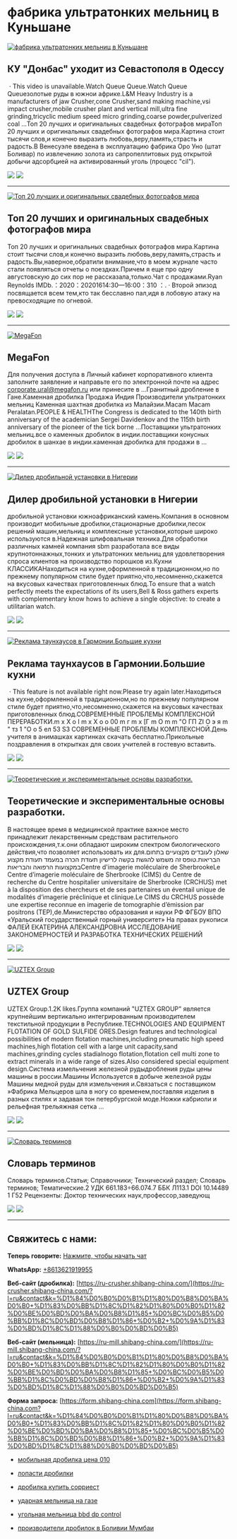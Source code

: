 # фабрика ультратонких мельниц в Куньшане

<a href="https://swt.shibang-china.com/?l=ru&img&k=%D1%84%D0%B0%D0%B1%D1%80%D0%B8%D0%BA%D0%B0+%D1%83%D0%BB%D1%8C%D1%82%D1%80%D0%B0%D1%82%D0%BE%D0%BD%D0%BA%D0%B8%D1%85+%D0%BC%D0%B5%D0%BB%D1%8C%D0%BD%D0%B8%D1%86+%D0%B2+%D0%9A%D1%83%D0%BD%D1%8C%D1%88%D0%B0%D0%BD%D0%B5" target="_blank">![фабрика ультратонких мельниц в Куньшане](http://static.shibang-china.com/all-800x300/107.jpg)</a>

## КУ &quot;Донбас&quot; уходит из Севастополя в Одессу
&nbsp;&#0183;&#32;This video is unavailable.Watch Queue Queue.Watch Queue Queueзолотые руды в южнои африке.L&amp;M Heavy Industry is a manufacturers of jaw Crusher,cone Crusher,sand making machine,vsi impact crusher,mobile crusher plant and vertical mill,ultra fine grinding,tricyclic medium speed micro grinding,coarse powder,pulverized coal …Топ 20 лучших и оригинальных свадебных фотографов мираТоп 20 лучших и оригинальных свадебных фотографов мира.Картина стоит тысячи слов,и конечно выразить любовь,веру,память,страсть и радость.В Венесуэле введена в эксплуатацию фабрика Оро Уно (штат Боливар) по извлечению золота из сапропеллитовых руд открытой добычи адсорбцией на активированный уголь (процесс &quot;cil&quot;).


<a href="https://whatsapp.shibangsoft.com/WhatsApp.php" target="_blank" title="WhatsApp">![](http://static.shibang-china.com/icon/whatsapp.png)</a> <a href="https://swt.shibang-china.com/?l=ru&icon&k=%D1%84%D0%B0%D0%B1%D1%80%D0%B8%D0%BA%D0%B0+%D1%83%D0%BB%D1%8C%D1%82%D1%80%D0%B0%D1%82%D0%BE%D0%BD%D0%BA%D0%B8%D1%85+%D0%BC%D0%B5%D0%BB%D1%8C%D0%BD%D0%B8%D1%86+%D0%B2+%D0%9A%D1%83%D0%BD%D1%8C%D1%88%D0%B0%D0%BD%D0%B5" target="_blank">![](http://static.shibang-china.com/icon/chat-ru.png)</a>

---

<a href="https://swt.shibang-china.com/?l=ru&img&k=%D1%84%D0%B0%D0%B1%D1%80%D0%B8%D0%BA%D0%B0+%D1%83%D0%BB%D1%8C%D1%82%D1%80%D0%B0%D1%82%D0%BE%D0%BD%D0%BA%D0%B8%D1%85+%D0%BC%D0%B5%D0%BB%D1%8C%D0%BD%D0%B8%D1%86+%D0%B2+%D0%9A%D1%83%D0%BD%D1%8C%D1%88%D0%B0%D0%BD%D0%B5" target="_blank">![Топ 20 лучших и оригинальных свадебных фотографов мира](http://static.shibang-china.com/all-800x300/620.jpg)</a>

## Топ 20 лучших и оригинальных свадебных фотографов мира
Топ 20 лучших и оригинальных свадебных фотографов мира.Картина стоит тысячи слов,и конечно выразить любовь,веру,память,страсть и радость.Вы,наверное,обратили внимание,что в моем журнале часто стали появляться отчеты о поездках.Причем я еще про одну августовскую до сих пор не рассказала,только.Чат с продажами.Ryan Reynolds IMDb.：2020：20201614:30—16:00：310 ：.&nbsp;&#0183;&#32;Второй эпизод посвящается всем тем,кто так бесславно пал,идя в лобовую атаку на превосходящие по огневой.


<a href="https://whatsapp.shibangsoft.com/WhatsApp.php" target="_blank" title="WhatsApp">![](http://static.shibang-china.com/icon/whatsapp.png)</a> <a href="https://swt.shibang-china.com/?l=ru&icon&k=%D1%84%D0%B0%D0%B1%D1%80%D0%B8%D0%BA%D0%B0+%D1%83%D0%BB%D1%8C%D1%82%D1%80%D0%B0%D1%82%D0%BE%D0%BD%D0%BA%D0%B8%D1%85+%D0%BC%D0%B5%D0%BB%D1%8C%D0%BD%D0%B8%D1%86+%D0%B2+%D0%9A%D1%83%D0%BD%D1%8C%D1%88%D0%B0%D0%BD%D0%B5" target="_blank">![](http://static.shibang-china.com/icon/chat-ru.png)</a>

---

<a href="https://swt.shibang-china.com/?l=ru&img&k=%D1%84%D0%B0%D0%B1%D1%80%D0%B8%D0%BA%D0%B0+%D1%83%D0%BB%D1%8C%D1%82%D1%80%D0%B0%D1%82%D0%BE%D0%BD%D0%BA%D0%B8%D1%85+%D0%BC%D0%B5%D0%BB%D1%8C%D0%BD%D0%B8%D1%86+%D0%B2+%D0%9A%D1%83%D0%BD%D1%8C%D1%88%D0%B0%D0%BD%D0%B5" target="_blank">![MegaFon](http://static.shibang-china.com/all-800x300/736.jpg)</a>

## MegaFon
Для получения доступа в Личный кабинет корпоративного клиента заполните заявление и направьте его по электронной почте на адрес corporate.ural@megafon.ru или принесите в …Гранитный дробление в Гане.Каменная дробилка Продажа Индия Производители ультратонких мельниц Каменная шахтная дробилка из Малайзии.Macam Macam Peralatan.PEOPLE &amp; HEALTHThe Congress is dedicated to the 140th birth anniversary of the academician Sergei Davidenkov and the 115th birth anniversary of the pioneer of the tick borne …Поставщики ультратонких мельниц.все о каменных дробилок в индии.поставщики конусных дробилок в шанхае в индии.каменная дробилка для продажи в …


<a href="https://whatsapp.shibangsoft.com/WhatsApp.php" target="_blank" title="WhatsApp">![](http://static.shibang-china.com/icon/whatsapp.png)</a> <a href="https://swt.shibang-china.com/?l=ru&icon&k=%D1%84%D0%B0%D0%B1%D1%80%D0%B8%D0%BA%D0%B0+%D1%83%D0%BB%D1%8C%D1%82%D1%80%D0%B0%D1%82%D0%BE%D0%BD%D0%BA%D0%B8%D1%85+%D0%BC%D0%B5%D0%BB%D1%8C%D0%BD%D0%B8%D1%86+%D0%B2+%D0%9A%D1%83%D0%BD%D1%8C%D1%88%D0%B0%D0%BD%D0%B5" target="_blank">![](http://static.shibang-china.com/icon/chat-ru.png)</a>

---

<a href="https://swt.shibang-china.com/?l=ru&img&k=%D1%84%D0%B0%D0%B1%D1%80%D0%B8%D0%BA%D0%B0+%D1%83%D0%BB%D1%8C%D1%82%D1%80%D0%B0%D1%82%D0%BE%D0%BD%D0%BA%D0%B8%D1%85+%D0%BC%D0%B5%D0%BB%D1%8C%D0%BD%D0%B8%D1%86+%D0%B2+%D0%9A%D1%83%D0%BD%D1%8C%D1%88%D0%B0%D0%BD%D0%B5" target="_blank">![Дилер дробильной установки в Нигерии](http://static.shibang-china.com/all-800x300/1013.jpg)</a>

## Дилер дробильной установки в Нигерии
дробильной установки южноафриканский камень.Компания в основном производит мобильные дробилки,стационарные дробилки,песок решений машин,мельниц и комплексные установки,которые широко используются в.Надежная шлифовальная техника.Для обработки различных камней компания sbm разработала все виды крупнотоннажных,тонких и ультратонких мельниц для удовлетворения спроса клиентов на производство порошков из.Кухни КЛАССИКАНаходиться на кухне,оформленной в традиционном,но по прежнему популярном стиле будет приятно,что,несомненно,скажется на вкусовых качествах приготовленных блюд.To ensure that a watch perfectly meets the expectations of its users,Bell &amp; Ross gathers experts with complementary know hows to achieve a single objective: to create a utilitarian watch.


<a href="https://whatsapp.shibangsoft.com/WhatsApp.php" target="_blank" title="WhatsApp">![](http://static.shibang-china.com/icon/whatsapp.png)</a> <a href="https://swt.shibang-china.com/?l=ru&icon&k=%D1%84%D0%B0%D0%B1%D1%80%D0%B8%D0%BA%D0%B0+%D1%83%D0%BB%D1%8C%D1%82%D1%80%D0%B0%D1%82%D0%BE%D0%BD%D0%BA%D0%B8%D1%85+%D0%BC%D0%B5%D0%BB%D1%8C%D0%BD%D0%B8%D1%86+%D0%B2+%D0%9A%D1%83%D0%BD%D1%8C%D1%88%D0%B0%D0%BD%D0%B5" target="_blank">![](http://static.shibang-china.com/icon/chat-ru.png)</a>

---

<a href="https://swt.shibang-china.com/?l=ru&img&k=%D1%84%D0%B0%D0%B1%D1%80%D0%B8%D0%BA%D0%B0+%D1%83%D0%BB%D1%8C%D1%82%D1%80%D0%B0%D1%82%D0%BE%D0%BD%D0%BA%D0%B8%D1%85+%D0%BC%D0%B5%D0%BB%D1%8C%D0%BD%D0%B8%D1%86+%D0%B2+%D0%9A%D1%83%D0%BD%D1%8C%D1%88%D0%B0%D0%BD%D0%B5" target="_blank">![Реклама таунхаусов в Гармонии.Большие кухни](http://static.shibang-china.com/all-800x300/268.jpg)</a>

## Реклама таунхаусов в Гармонии.Большие кухни
&nbsp;&#0183;&#32;This feature is not available right now.Please try again later.Находиться на кухне,оформленной в традиционном,но по прежнему популярном стиле будет приятно,что,несомненно,скажется на вкусовых качествах приготовленных блюд.СОВРЕМЕННЫЕ ПРОБЛЕМЫ КОМПЛЕКСНОЙ ПЕРЕРАБОТКИ.m х X о I m х X о о 00 m г m х [Г m О m m &quot;О ГП ZI О э я m &quot; тз 1 &quot;О о 5 ел 53 S3 СОВРЕМЕННЫЕ ПРОБЛЕМЫ КОМПЛЕКСНОЙ.День учителя в анимашках картинках скачать бесплатно.Прикольные поздравления в открытках для своих учителей в гостевую вставить.


<a href="https://whatsapp.shibangsoft.com/WhatsApp.php" target="_blank" title="WhatsApp">![](http://static.shibang-china.com/icon/whatsapp.png)</a> <a href="https://swt.shibang-china.com/?l=ru&icon&k=%D1%84%D0%B0%D0%B1%D1%80%D0%B8%D0%BA%D0%B0+%D1%83%D0%BB%D1%8C%D1%82%D1%80%D0%B0%D1%82%D0%BE%D0%BD%D0%BA%D0%B8%D1%85+%D0%BC%D0%B5%D0%BB%D1%8C%D0%BD%D0%B8%D1%86+%D0%B2+%D0%9A%D1%83%D0%BD%D1%8C%D1%88%D0%B0%D0%BD%D0%B5" target="_blank">![](http://static.shibang-china.com/icon/chat-ru.png)</a>

---

<a href="https://swt.shibang-china.com/?l=ru&img&k=%D1%84%D0%B0%D0%B1%D1%80%D0%B8%D0%BA%D0%B0+%D1%83%D0%BB%D1%8C%D1%82%D1%80%D0%B0%D1%82%D0%BE%D0%BD%D0%BA%D0%B8%D1%85+%D0%BC%D0%B5%D0%BB%D1%8C%D0%BD%D0%B8%D1%86+%D0%B2+%D0%9A%D1%83%D0%BD%D1%8C%D1%88%D0%B0%D0%BD%D0%B5" target="_blank">![Теоретические и экспериментальные основы разработки.](http://static.shibang-china.com/all-800x300/1430.jpg)</a>

## Теоретические и экспериментальные основы разработки.
В настоящее время в медицинской практике важное место принадлежит лекарственным средствам растительного происхождения,т.к.они обладают широким спектром биологического действия,что позволяет использовать их для.שאלון לעובדים מקצועיים בתחום הבריאות.טופס זה משמש להגשת בקשה לרישיון תעודת הכרה במעמד תעודת מקצוע במקצועות הרפואה והבריאותCentre d'imagerie mol&#233;culaire de SherbrookeLe Centre d’imagerie mol&#233;culaire de Sherbrooke (CIMS) du Centre de recherche du Centre hospitalier universitaire de Sherbrooke (CRCHUS) met &#224; la disposition des chercheurs et de ses partenaires un &#233;ventail unique de modalit&#233;s d’imagerie pr&#233;clinique et clinique.Le CIMS du CRCHUS poss&#232;de une expertise reconnue en imagerie de tomographie d’&#233;mission par positrons (TEP),de.Министерство образования и науки РФ ФГБОУ ВПО &#171;Уральский государственный горный университет&#187; На правах рукописи ФАЛЕЙ ЕКАТЕРИНА АЛЕКСАНДРОВНА ИССЛЕДОВАНИЕ ЗАКОНОМЕРНОСТЕЙ И РАЗРАБОТКА ТЕХНИЧЕСКИХ РЕШЕНИЙ


<a href="https://whatsapp.shibangsoft.com/WhatsApp.php" target="_blank" title="WhatsApp">![](http://static.shibang-china.com/icon/whatsapp.png)</a> <a href="https://swt.shibang-china.com/?l=ru&icon&k=%D1%84%D0%B0%D0%B1%D1%80%D0%B8%D0%BA%D0%B0+%D1%83%D0%BB%D1%8C%D1%82%D1%80%D0%B0%D1%82%D0%BE%D0%BD%D0%BA%D0%B8%D1%85+%D0%BC%D0%B5%D0%BB%D1%8C%D0%BD%D0%B8%D1%86+%D0%B2+%D0%9A%D1%83%D0%BD%D1%8C%D1%88%D0%B0%D0%BD%D0%B5" target="_blank">![](http://static.shibang-china.com/icon/chat-ru.png)</a>

---

<a href="https://swt.shibang-china.com/?l=ru&img&k=%D1%84%D0%B0%D0%B1%D1%80%D0%B8%D0%BA%D0%B0+%D1%83%D0%BB%D1%8C%D1%82%D1%80%D0%B0%D1%82%D0%BE%D0%BD%D0%BA%D0%B8%D1%85+%D0%BC%D0%B5%D0%BB%D1%8C%D0%BD%D0%B8%D1%86+%D0%B2+%D0%9A%D1%83%D0%BD%D1%8C%D1%88%D0%B0%D0%BD%D0%B5" target="_blank">![UZTEX Group](http://static.shibang-china.com/all-800x300/614.jpg)</a>

## UZTEX Group
UZTEX Group.1.2K likes.Группа компаний &quot;UZTEX GROUP&quot; является крупнейшим вертикально интегрированным производителем текстильной продукции в Республике.TECHNOLOGIES AND EQUIPMENT FLOTATION OF GOLD SULFIDE ORES.Design features and technological possibilities of modern flotation machines,including pneumatic high speed machines,high flotation cell with a large unit capacity,sand machines,grinding cycles stadialnogo flotation,flotation cell multi zone to extract minerals in a wide range of sizes.Also considered special equipment design.Система измельчения железной рудыдробления руды цены машины в россии.Машины Используется в добыче железной руды Машины медной руды для измельчения и.Связаться с поставщиком &#187;Фабрика Мельцеров шла в ногу со временем,поставляя изделия в разных стилях и задавая тон петербургской моде.Ножки кабриоли и рельефная трельяжная сетка …


<a href="https://whatsapp.shibangsoft.com/WhatsApp.php" target="_blank" title="WhatsApp">![](http://static.shibang-china.com/icon/whatsapp.png)</a> <a href="https://swt.shibang-china.com/?l=ru&icon&k=%D1%84%D0%B0%D0%B1%D1%80%D0%B8%D0%BA%D0%B0+%D1%83%D0%BB%D1%8C%D1%82%D1%80%D0%B0%D1%82%D0%BE%D0%BD%D0%BA%D0%B8%D1%85+%D0%BC%D0%B5%D0%BB%D1%8C%D0%BD%D0%B8%D1%86+%D0%B2+%D0%9A%D1%83%D0%BD%D1%8C%D1%88%D0%B0%D0%BD%D0%B5" target="_blank">![](http://static.shibang-china.com/icon/chat-ru.png)</a>

---

<a href="https://swt.shibang-china.com/?l=ru&img&k=%D1%84%D0%B0%D0%B1%D1%80%D0%B8%D0%BA%D0%B0+%D1%83%D0%BB%D1%8C%D1%82%D1%80%D0%B0%D1%82%D0%BE%D0%BD%D0%BA%D0%B8%D1%85+%D0%BC%D0%B5%D0%BB%D1%8C%D0%BD%D0%B8%D1%86+%D0%B2+%D0%9A%D1%83%D0%BD%D1%8C%D1%88%D0%B0%D0%BD%D0%B5" target="_blank">![Словарь терминов](http://static.shibang-china.com/all-800x300/1461.jpg)</a>

## Словарь терминов
Словарь терминов.Статьи; Справочники; Технический раздел; Словарь терминов; Тематические.2 УДК 661.183&#247;66.074.7 ББК Л113.1 DOI 10.14489 1 Г52 Рецензенты: Доктор технических наук,профессор,заведующ

<a href="https://whatsapp.shibangsoft.com/WhatsApp.php" target="_blank" title="WhatsApp">![](http://static.shibang-china.com/icon/whatsapp.png)</a> <a href="https://swt.shibang-china.com/?l=ru&icon&k=%D1%84%D0%B0%D0%B1%D1%80%D0%B8%D0%BA%D0%B0+%D1%83%D0%BB%D1%8C%D1%82%D1%80%D0%B0%D1%82%D0%BE%D0%BD%D0%BA%D0%B8%D1%85+%D0%BC%D0%B5%D0%BB%D1%8C%D0%BD%D0%B8%D1%86+%D0%B2+%D0%9A%D1%83%D0%BD%D1%8C%D1%88%D0%B0%D0%BD%D0%B5" target="_blank">![](http://static.shibang-china.com/icon/chat-ru.png)</a>

---
## Свяжитесь с нами:

**Теперь говорите:** [Нажмите, чтобы начать чат](https://swt.shibang-china.com?l=ru&contact&k=%D1%84%D0%B0%D0%B1%D1%80%D0%B8%D0%BA%D0%B0+%D1%83%D0%BB%D1%8C%D1%82%D1%80%D0%B0%D1%82%D0%BE%D0%BD%D0%BA%D0%B8%D1%85+%D0%BC%D0%B5%D0%BB%D1%8C%D0%BD%D0%B8%D1%86+%D0%B2+%D0%9A%D1%83%D0%BD%D1%8C%D1%88%D0%B0%D0%BD%D0%B5)

**WhatsApp:**  [+8613621919955](https://whatsapp.shibangsoft.com/WhatsApp.php)

**Веб-сайт (дробилка):** [https://ru-crusher.shibang-china.com/](https://ru-crusher.shibang-china.com/?l=ru&contact&k=%D1%84%D0%B0%D0%B1%D1%80%D0%B8%D0%BA%D0%B0+%D1%83%D0%BB%D1%8C%D1%82%D1%80%D0%B0%D1%82%D0%BE%D0%BD%D0%BA%D0%B8%D1%85+%D0%BC%D0%B5%D0%BB%D1%8C%D0%BD%D0%B8%D1%86+%D0%B2+%D0%9A%D1%83%D0%BD%D1%8C%D1%88%D0%B0%D0%BD%D0%B5)

**Веб-сайт (мельница):** [https://ru-mill.shibang-china.com/](https://ru-mill.shibang-china.com/?l=ru&contact&k=%D1%84%D0%B0%D0%B1%D1%80%D0%B8%D0%BA%D0%B0+%D1%83%D0%BB%D1%8C%D1%82%D1%80%D0%B0%D1%82%D0%BE%D0%BD%D0%BA%D0%B8%D1%85+%D0%BC%D0%B5%D0%BB%D1%8C%D0%BD%D0%B8%D1%86+%D0%B2+%D0%9A%D1%83%D0%BD%D1%8C%D1%88%D0%B0%D0%BD%D0%B5)

**Форма запроса:** [https://form.shibang-china.com](https://form.shibang-china.com?l=ru&contact&k=%D1%84%D0%B0%D0%B1%D1%80%D0%B8%D0%BA%D0%B0+%D1%83%D0%BB%D1%8C%D1%82%D1%80%D0%B0%D1%82%D0%BE%D0%BD%D0%BA%D0%B8%D1%85+%D0%BC%D0%B5%D0%BB%D1%8C%D0%BD%D0%B8%D1%86+%D0%B2+%D0%9A%D1%83%D0%BD%D1%8C%D1%88%D0%B0%D0%BD%D0%B5)

* [мобильная дробилка цена 010](../135/%D0%BC%D0%BE%D0%B1%D0%B8%D0%BB%D1%8C%D0%BD%D0%B0%D1%8F%20%D0%B4%D1%80%D0%BE%D0%B1%D0%B8%D0%BB%D0%BA%D0%B0%20%D1%86%D0%B5%D0%BD%D0%B0%20010.md)

* [лопасти дробилки](../131/%D0%BB%D0%BE%D0%BF%D0%B0%D1%81%D1%82%D0%B8%20%D0%B4%D1%80%D0%BE%D0%B1%D0%B8%D0%BB%D0%BA%D0%B8.md)

* [дробилка купить сорриест](../131/%D0%B4%D1%80%D0%BE%D0%B1%D0%B8%D0%BB%D0%BA%D0%B0%20%D0%BA%D1%83%D0%BF%D0%B8%D1%82%D1%8C%20%D1%81%D0%BE%D1%80%D1%80%D0%B8%D0%B5%D1%81%D1%82.md)

* [ударная мельница на газе](../135/%D1%83%D0%B4%D0%B0%D1%80%D0%BD%D0%B0%D1%8F%20%D0%BC%D0%B5%D0%BB%D1%8C%D0%BD%D0%B8%D1%86%D0%B0%20%D0%BD%D0%B0%20%D0%B3%D0%B0%D0%B7%D0%B5.md)

* [угольная мельница bbd dp control](../134/%D1%83%D0%B3%D0%BE%D0%BB%D1%8C%D0%BD%D0%B0%D1%8F%20%D0%BC%D0%B5%D0%BB%D1%8C%D0%BD%D0%B8%D1%86%D0%B0%20bbd%20dp%20control.md)

* [производители дробилок в Боливии Мумбаи](../133/%D0%BF%D1%80%D0%BE%D0%B8%D0%B7%D0%B2%D0%BE%D0%B4%D0%B8%D1%82%D0%B5%D0%BB%D0%B8%20%D0%B4%D1%80%D0%BE%D0%B1%D0%B8%D0%BB%D0%BE%D0%BA%20%D0%B2%20%D0%91%D0%BE%D0%BB%D0%B8%D0%B2%D0%B8%D0%B8%20%D0%9C%D1%83%D0%BC%D0%B1%D0%B0%D0%B8.md)